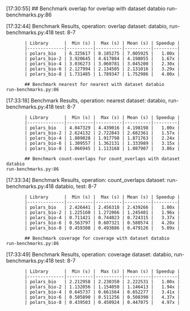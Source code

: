 [17:30:55] ## Benchmark overlap for overlap with dataset databio                                                                                                                                               run-benchmarks.py:86

[17:32:44]   Benchmark Results, operation: overlap dataset: databio,                                                                                                                                          run-benchmarks.py:418
                                    test: 8-7

           | Library      |  Min (s) |  Max (s) | Mean (s) | Speedup |
           |--------------|----------|----------|----------|---------|
           | polars_bio   | 6.325617 | 8.185275 | 7.005925 |   1.00x |
           | polars_bio-2 | 3.920645 | 4.617084 | 4.198055 |   1.67x |
           | polars_bio-4 | 3.036273 | 3.060781 | 3.045200 |   2.30x |
           | polars_bio-6 | 2.127994 | 2.134505 | 2.131016 |   3.29x |
           | polars_bio-8 | 1.731485 | 1.789347 | 1.752986 |   4.00x |

           ## Benchmark nearest for nearest with dataset databio                                                                                                                                               run-benchmarks.py:86

[17:33:18]   Benchmark Results, operation: nearest dataset: databio,                                                                                                                                          run-benchmarks.py:418
                                    test: 8-7

           | Library      |  Min (s) |  Max (s) | Mean (s) | Speedup |
           |--------------|----------|----------|----------|---------|
           | polars_bio   | 4.047329 | 4.439016 | 4.198198 |   1.00x |
           | polars_bio-2 | 2.624132 | 2.722843 | 2.682361 |   1.57x |
           | polars_bio-4 | 1.809028 | 1.917798 | 1.871763 |   2.24x |
           | polars_bio-6 | 1.309557 | 1.362131 | 1.333989 |   3.15x |
           | polars_bio-8 | 1.066945 | 1.113168 | 1.087907 |   3.86x |

           ## Benchmark count-overlaps for count_overlaps with dataset databio                                                                                                                                 run-benchmarks.py:86

[17:33:34]    Benchmark Results, operation: count_overlaps dataset:                                                                                                                                           run-benchmarks.py:418
                               databio, test: 8-7

           | Library      |  Min (s) |  Max (s) | Mean (s) | Speedup |
           |--------------|----------|----------|----------|---------|
           | polars_bio   | 2.426441 | 2.456318 | 2.439266 |   1.00x |
           | polars_bio-2 | 1.225160 | 1.272066 | 1.245401 |   1.96x |
           | polars_bio-4 | 0.711421 | 0.744023 | 0.724315 |   3.37x |
           | polars_bio-6 | 0.563797 | 0.607321 | 0.580574 |   4.20x |
           | polars_bio-8 | 0.459308 | 0.493886 | 0.479126 |   5.09x |

           ## Benchmark coverage for coverage with dataset databio                                                                                                                                             run-benchmarks.py:86

[17:33:49]  Benchmark Results, operation: coverage dataset: databio,                                                                                                                                          run-benchmarks.py:418
                                    test: 8-7

           | Library      |  Min (s) |  Max (s) | Mean (s) | Speedup |
           |--------------|----------|----------|----------|---------|
           | polars_bio   | 2.212958 | 2.230350 | 2.222531 |   1.00x |
           | polars_bio-2 | 1.132056 | 1.154050 | 1.146413 |   1.94x |
           | polars_bio-4 | 0.645737 | 0.661564 | 0.652277 |   3.41x |
           | polars_bio-6 | 0.505890 | 0.511256 | 0.508390 |   4.37x |
           | polars_bio-8 | 0.439503 | 0.450924 | 0.447075 |   4.97x |

